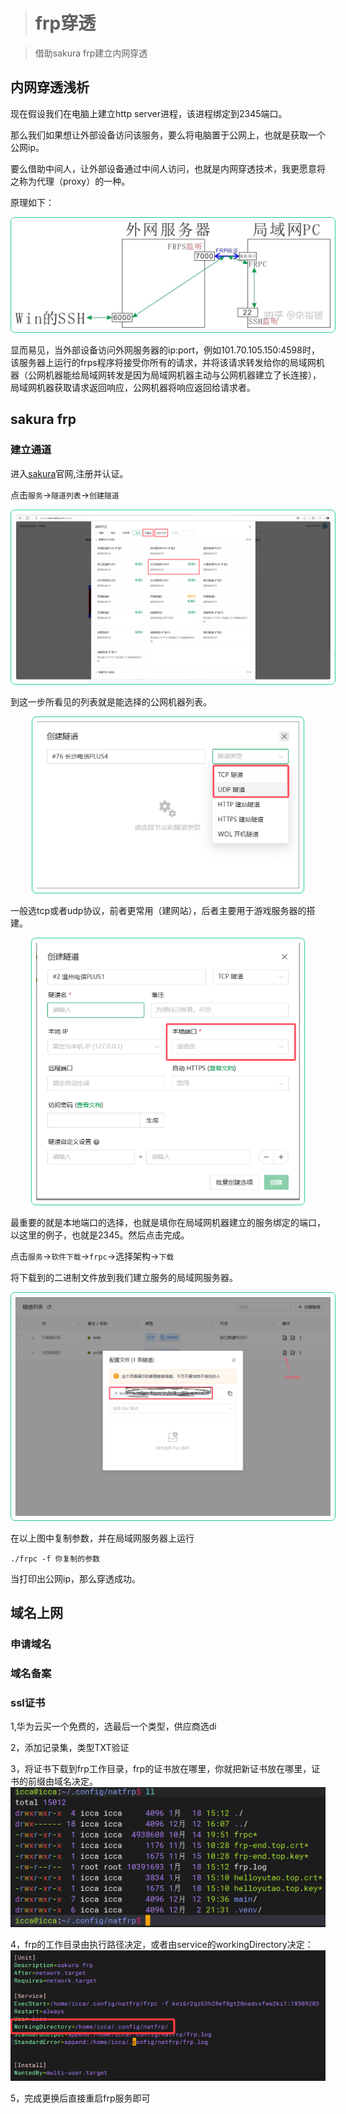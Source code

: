 > # frp穿透

>借助sakura frp建立内网穿透

## 内网穿透浅析

现在假设我们在电脑上建立http server进程，该进程绑定到2345端口。

那么我们如果想让外部设备访问该服务，要么将电脑置于公网上，也就是获取一个公网ip。

要么借助中间人，让外部设备通过中间人访问，也就是内网穿透技术，我更愿意将之称为代理（proxy）的一种。

原理如下：

<div style="text-align:center;"><img src="v2-5b95727dc00913e1675b981f5adcb72b_1440w.jpg" style="zoom:70%;border-radius: 10px;border:2px solid #23D18B;padding:10px"/></div>

显而易见，当外部设备访问外网服务器的ip:port，例如101.70.105.150:4598时，该服务器上运行的frps程序将接受你所有的请求，并将该请求转发给你的局域网机器（公网机器能给局域网转发是因为局域网机器主动与公网机器建立了长连接），局域网机器获取请求返回响应，公网机器将响应返回给请求者。

## sakura frp

### 建立通道

进入[sakura](https://www.natfrp.com/user/)官网,注册并认证。

点击`服务`->`隧道列表`->`创建隧道`

<div style="text-align:center;"><img src="QQ20241213-002213.png" style="zoom:70%;border-radius: 10px;border:2px solid #23D18B;padding:10px"/></div>

到这一步所看见的列表就是能选择的公网机器列表。

<div style="text-align:center;"><img src="QQ20241213-002331.png" style="zoom:70%;border-radius: 10px;border:2px solid #23D18B;padding:10px"/></div>

一般选tcp或者udp协议，前者更常用（建网站），后者主要用于游戏服务器的搭建。

<div style="text-align:center;"><img src="QQ20241213-002506.png" style="zoom:70%;border-radius: 10px;border:2px solid #23D18B;padding:10px"/></div>

最重要的就是本地端口的选择，也就是填你在局域网机器建立的服务绑定的端口，以这里的例子，也就是2345。然后点击完成。

点击`服务`->`软件下载`->`frpc`->选择架构->`下载`

将下载到的二进制文件放到我们建立服务的局域网服务器。

<div style="text-align:center;"><img src="QQ20241213-003001.png" style="zoom:70%;border-radius: 10px;border:2px solid #23D18B;padding:10px"/></div>

在以上图中复制参数，并在局域网服务器上运行

`./frpc -f 你复制的参数`

当打印出公网ip，那么穿透成功。

## 域名上网

### 申请域名

### 域名备案

### ssl证书

1,华为云买一个免费的，选最后一个类型，供应商选di

2，添加记录集，类型TXT验证

3，将证书下载到frp工作目录，frp的证书放在哪里，你就把新证书放在哪里，证书的前缀由域名决定。
![alt text](image.png)

4，frp的工作目录由执行路径决定，或者由service的workingDirectory决定：
![alt text](image-1.png)

5，完成更换后直接重启frp服务即可